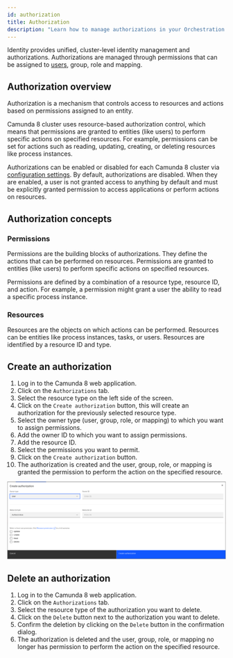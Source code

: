 ```yaml
---
id: authorization
title: Authorization
description: "Learn how to manage authorizations in your Orchestration cluster."
---
```


Identity provides unified, cluster-level identity management and authorizations. Authorizations are managed through permissions that can be assigned to [users](user.md), group, role and mapping.

## Authorization overview

Authorization is a mechanism that controls access to resources and actions based on permissions assigned to an entity.

Camunda 8 cluster uses resource-based authorization control, which means that permissions are granted to entities (like users) to perform specific actions on specified resources. For example, permissions can be set for actions such as reading, updating, creating, or deleting resources like process instances.

Authorizations can be enabled or disabled for each Camunda 8 cluster via [configuration settings](/self-managed/identity/orchestration-identity/installation.md#enable-api-authentication-and-authorizations). By default, authorizations are disabled. When they are enabled, a user is not granted access to anything by default and must be explicitly granted permission to access applications or perform actions on resources.

## Authorization concepts

### Permissions

Permissions are the building blocks of authorizations. They define the actions that can be performed on resources. Permissions are granted to entities (like users) to perform specific actions on specified resources.

Permissions are defined by a combination of a resource type, resource ID, and action. For example, a permission might grant a user the ability to read a specific process instance.

### Resources

Resources are the objects on which actions can be performed. Resources can be entities like process instances, tasks, or users. Resources are identified by a resource ID and type.

## Create an authorization

1. Log in to the Camunda 8 web application.
2. Click on the `Authorizations` tab.
3. Select the resource type on the left side of the screen.
4. Click on the `Create authorization` button, this will create an authorization for the previously selected resource type.
5. Select the owner type (user, group, role, or mapping) to which you want to assign permissions.
6. Add the owner ID to which you want to assign permissions.
7. Add the resource ID.
8. Select the permissions you want to permit.
9. Click on the `Create authorization` button.
10. The authorization is created and the user, group, role, or mapping is granted the permission to perform the action on the specified resource.

![identity-create-authorization-tab](./img/create-authorization-tab.png)

## Delete an authorization

1. Log in to the Camunda 8 web application.
2. Click on the `Authorizations` tab.
3. Select the resource type of the authorization you want to delete.
4. Click on the `Delete` button next to the authorization you want to delete.
5. Confirm the deletion by clicking on the `Delete` button in the confirmation dialog.
6. The authorization is deleted and the user, group, role, or mapping no longer has permission to perform the action on the specified resource.
